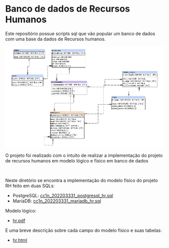 # Banco de dados de Recursos Humanos

<p> Este repositório possue scripts sql que vão popular um banco de dados com uma base da dados de Recursos humanos.</p>
<img src="hr.jpg" alt="modelo lógico do projeto de recurso humanos">
<p>O projeto foi realizado com o intuito de realizar a implementação do projeto de recursos humanos em modelo lógico e físico em banco de dados</p>
<br>
<p>Neste diretório se encontra a implementação do modelo físico do projeto RH feito em duas SQLs:</p>
<ul>
  <li>PostgreSQL: <a href="cc1n_202203331_postgresql_hr.sql">cc1n_202203331_postgresql_hr.sql</a></li>
  <li>MariaDB: <a href="cc1n_202203331_mariadb_hr.sql">cc1n_202203331_mariadb_hr.sql</a></li>
</ul>
<p>Modelo lógico:</p>
<ul>
  <li><a href="hr.pdf">hr.pdf</a></li>
</ul>
<p>E uma breve descrição sobre cada campo do modelo físico e suas tabelas:</p>
<ul>
  <li><a href="hr.html">hr.html</a></li>
</ul>
